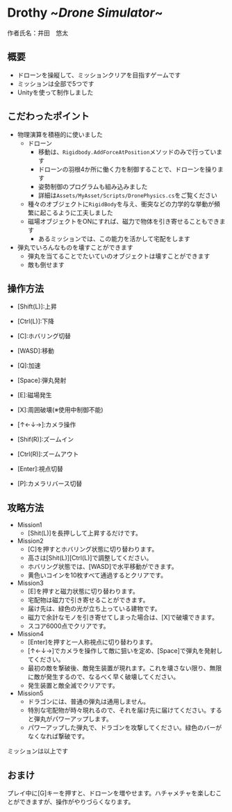 # Drothy \~*Drone Simulator*~
作者氏名：井田　悠太

## 概要
- ドローンを操縦して、ミッションクリアを目指すゲームです
- ミッションは全部で5つです
- Unityを使って制作しました

## こだわったポイント
- 物理演算を積極的に使いました
  - ドローン
    - 移動は、`Rigidbody.AddForceAtPosition`メソッドのみで行っています
    - ドローンの羽根4か所に働く力を制御することで、ドローンを操ります
    - 姿勢制御のプログラムも組み込みました
    - 詳細は`Assets/MyAsset/Scripts/DronePhysics.cs`をご覧ください
  - 種々のオブジェクトに`RigidBody`を与え、衝突などの力学的な挙動が頻繁に起こるように工夫しました
  - 磁場オブジェクトをONにすれば、磁力で物体を引き寄せることもできます
    - あるミッションでは、この能力を活かして宅配をします
- 弾丸でいろんなものを壊すことができます
  - 弾丸を当てることでたいていのオブジェクトは壊すことができます
  - 敵も倒せます

## 操作方法
- \[Shift(L)]:上昇
- \[Ctrl(L)]:下降
- \[C]:ホバリング切替
- \[WASD]:移動
- \[Q]:加速
- \[Space]:弾丸発射
- \[E]:磁場発生
- \[X]:周囲破壊(※使用中制御不能)

- \[↑←↓→]:カメラ操作
- \[Shif(R)]:ズームイン
- \[Ctrl(R)]:ズームアウト
- \[Enter]:視点切替
- \[P]:カメラリバース切替

## 攻略方法
- Mission1
  - [Shit(L)]を長押しして上昇するだけです。
- Mission2
  - [C]を押すとホバリング状態に切り替わります。
  - 高さは[Shit(L)][Ctrl(L)]で調整してください。
  - ホバリング状態では、[WASD]で水平移動ができます。
  - 黄色いコインを10枚すべて通過するとクリアです。
- Mission3
  - [E]を押すと磁力状態に切り替わります。
  - 宅配物は磁力で引き寄せることができます。
  - 届け先は、緑色の光が立ち上っている建物です。
  - 磁力で余計なモノを引き寄せてしまった場合は、[X]で破壊できます。
  - スコア6000点でクリアです。
- Mission4
  - [Enter]を押すと一人称視点に切り替わります。
  - [↑←↓→]でカメラを操作して敵に狙いを定め、[Space]で弾丸を発射してください。
  - 最初の敵を撃破後、敵発生装置が現れます。これを壊さない限り、無限に敵が発生するので、なるべく早く破壊してください。
  - 発生装置と敵全滅でクリアです。
- Mission5
  - ドラゴンには、普通の弾丸は通用しません。
  - 特別な宅配物が時々現れるので、それを届け先に届けてください。すると弾丸がパワーアップします。
  - パワーアップした弾丸で、ドラゴンを攻撃してください。緑色のバーがなくなれば撃破です。

ミッションは以上です

## おまけ
プレイ中に[G]キーを押すと、ドローンを増やせます。ハチャメチャを楽しむことができますが、操作がやりづらくなります。
